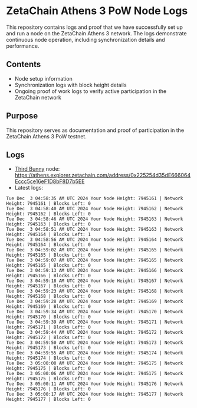 # ZetaChain Athens 3 PoW Node Logs
This repository contains logs and proof that we have successfully set up and run a node on the ZetaChain Athens 3 network. The logs demonstrate continuous node operation, including synchronization details and performance.

## Contents
- Node setup information
- Synchronization logs with block height details
- Ongoing proof of work logs to verify active participation in the ZetaChain network

## Purpose
This repository serves as documentation and proof of participation in the ZetaChain Athens 3 PoW testnet.

## Logs

- [Third Bunny](https://thirdbunny.xyz/) node: https://athens.explorer.zetachain.com/address/0x225254d35dE666064Eccc5ce16eF1D8bF8D7b5EE
- Latest logs:
```
Tue Dec  3 04:58:35 AM UTC 2024 Your Node Height: 7945161 | Network Height: 7945161 | Blocks Left: 0
Tue Dec  3 04:58:40 AM UTC 2024 Your Node Height: 7945162 | Network Height: 7945162 | Blocks Left: 0
Tue Dec  3 04:58:46 AM UTC 2024 Your Node Height: 7945163 | Network Height: 7945163 | Blocks Left: 0
Tue Dec  3 04:58:51 AM UTC 2024 Your Node Height: 7945163 | Network Height: 7945164 | Blocks Left: 1
Tue Dec  3 04:58:56 AM UTC 2024 Your Node Height: 7945164 | Network Height: 7945164 | Blocks Left: 0
Tue Dec  3 04:59:02 AM UTC 2024 Your Node Height: 7945165 | Network Height: 7945165 | Blocks Left: 0
Tue Dec  3 04:59:07 AM UTC 2024 Your Node Height: 7945165 | Network Height: 7945165 | Blocks Left: 0
Tue Dec  3 04:59:13 AM UTC 2024 Your Node Height: 7945166 | Network Height: 7945166 | Blocks Left: 0
Tue Dec  3 04:59:18 AM UTC 2024 Your Node Height: 7945167 | Network Height: 7945167 | Blocks Left: 0
Tue Dec  3 04:59:23 AM UTC 2024 Your Node Height: 7945168 | Network Height: 7945168 | Blocks Left: 0
Tue Dec  3 04:59:28 AM UTC 2024 Your Node Height: 7945169 | Network Height: 7945169 | Blocks Left: 0
Tue Dec  3 04:59:34 AM UTC 2024 Your Node Height: 7945170 | Network Height: 7945170 | Blocks Left: 0
Tue Dec  3 04:59:39 AM UTC 2024 Your Node Height: 7945171 | Network Height: 7945171 | Blocks Left: 0
Tue Dec  3 04:59:44 AM UTC 2024 Your Node Height: 7945172 | Network Height: 7945172 | Blocks Left: 0
Tue Dec  3 04:59:50 AM UTC 2024 Your Node Height: 7945173 | Network Height: 7945173 | Blocks Left: 0
Tue Dec  3 04:59:55 AM UTC 2024 Your Node Height: 7945174 | Network Height: 7945174 | Blocks Left: 0
Tue Dec  3 05:00:00 AM UTC 2024 Your Node Height: 7945175 | Network Height: 7945175 | Blocks Left: 0
Tue Dec  3 05:00:06 AM UTC 2024 Your Node Height: 7945175 | Network Height: 7945175 | Blocks Left: 0
Tue Dec  3 05:00:11 AM UTC 2024 Your Node Height: 7945176 | Network Height: 7945176 | Blocks Left: 0
Tue Dec  3 05:00:17 AM UTC 2024 Your Node Height: 7945177 | Network Height: 7945177 | Blocks Left: 0
```
